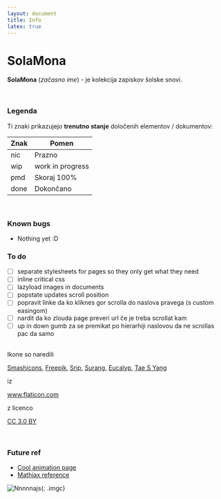 ```yaml
---
layout: document
title: Info
latex: true
---
```


# SolaMona

**SolaMona** (*začasno ime*) - je kolekcija zapiskov šolske snovi.

<br>

### Legenda

Ti znaki prikazujejo **trenutno stanje** določenih elementov / dokumentov:

| Znak | Pomen            |
|------|------------------|
| nic  | Prazno           |
| wip  | work in progress |
| pmd  | Skoraj 100%      |
| done | Dokončano        |

<br>

### Known bugs

- Nothing yet :D

### To do

- [ ] separate stylesheets for pages so they only get what they need
- [ ] inline critical css
- [ ] lazyload images in documents
- [ ] popstate updates scroll position
- [ ] popravit linke da ko kliknes gor scrolla do naslova pravega (s custom easingom)
- [ ] nardit da ko zlouda page preveri url če je treba scrollat kam
- [ ] up in down gumb za se premikat po hierarhiji naslovou da ne scrollas pac da samo

<br>

<div>
  Ikone so naredili

  <a href="https://www.flaticon.com/authors/smashicons" title="Smashicons">Smashicons</a>,
  <a href="https://www.flaticon.com/authors/freepik" title="Freepik">Freepik</a>,
  <a href="https://www.flaticon.com/authors/srip" title="Srip">Srip</a>,
  <a href="https://www.flaticon.com/authors/surang" title="Surang">Surang</a>,
  <a href="https://www.flaticon.com/authors/eucalyp" title="Eucalyp">Eucalyp</a>,
  <a href="https://www.flaticon.com/authors/tae-s-yang" title="Tas S Yang">Tae S Yang</a>

  iz

  <a href="https://www.flaticon.com/" title="Flaticon">www.flaticon.com</a>

  z licenco

  <a href="http://creativecommons.org/licenses/by/3.0/" title="Creative Commons BY 3.0" target="_blank">CC 3.0 BY</a>
</div>

<br>

### Future ref

- [Cool animation page](https://www.fontface.ninja/)
- [Mathjax reference](https://math.meta.stackexchange.com/questions/5020/mathjax-basic-tutorial-and-quick-reference)

![Nnnnnajs](https://cdn-images-1.medium.com/max/800/1*XH673kRxGgUh5bFayjUTFg.gif){: .imgc}